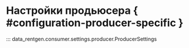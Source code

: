 # Настройки продьюсера { #configuration-producer-specific }

::: data_rentgen.consumer.settings.producer.ProducerSettings
